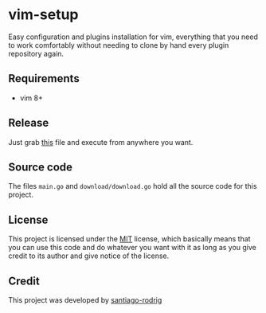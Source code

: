 # vim-setup

Easy configuration and plugins installation for vim, everything that you need to work comfortably
without needing to clone by hand every plugin repository again.

## Requirements

- vim 8+

## Release

Just grab [this]() file and execute from anywhere you want.

## Source code

The files `main.go` and `download/download.go` hold all the source code for this project.

## License

This project is licensed under the
[MIT](https://github.com/santiago-rodrig/vim-tmux/blob/master/LICENSE)
license, which basically means that you can use this code and do whatever you
want with it as long as you give credit to its author and give notice of the
license.

## Credit

This project was developed by
[santiago-rodrig](https://github.com/santiago-rodrig)
